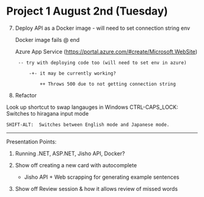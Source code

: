 # Project 1 August 2nd (Tuesday)

7. Deploy API as a Docker image - will need to set connection string env

    Docker image fails @ end

    Azure App Service (https://portal.azure.com/#create/Microsoft.WebSite)

        -- try with deploying code too (will need to set env in azure)

            -+- it may be currently working?

                ++ Throws 500 due to not getting connection string


8. Refactor


Look up shortcut to swap langauges in Windows
    CTRL-CAPS_LOCK: Switches to hiragana input mode

    SHIFT-ALT:  Switches between English mode and Japanese mode.

--------------------------------------------------------------------------------

Presentation Points:
1. Running .NET, ASP.NET, Jisho API, Docker?

2. Show off creating a new card with autocomplete
    - Jisho API + Web scrapping for generating example sentences

3. Show off Review session & how it allows review of missed words